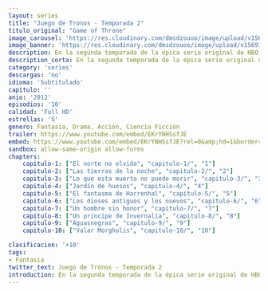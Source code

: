 ```yaml
---
layout: series
title: "Juego de Tronos - Temporada 2"
titulo_original: "Game of Throne"
image_carousel: 'https://res.cloudinary.com/dmsdzouoo/image/upload/v1569176892/juego2-min_mmixgj.jpg'
image_banner: 'https://res.cloudinary.com/dmsdzouoo/image/upload/v1569176893/cq5dam.web_.1200.675-678x381-min_lniy1l.jpg'
description: En la segunda temporada de la épica serie original de HBO Game of Thrones, reyes de todos los lugares del continente ficticio de Westeros luchan por el Trono de Hierro. A medida que el invierno se acerca, el cruel y joven Joffrey ocupa el Trono en King´s Landing, asesorado por su insidiosa madre Cersei y su tío Tyrion, quien ha sido nombrado la nueva Mano del Rey. Pero el poder que mantienen los Lannister se ve amenazado en varios frentes, con dos Baretheon proclamados reyes y Robb Stark luchando como el Rey del Norte. Mientras tanto, un nuevo líder está surgiendo entre los salvajes del norte del Muro, sumando nuevos peligros para Jon Snow y la Guardia Nocturna, mientras Daenerys Targaryen busca reforzar su reducido poder en el Este con sus dragones recién nacidos. Con rivalidades y acuerdos, rencores y alianzas, la Segunda Temporada es un emocionante viaje a través de un maravilloso e inolvidable paisaje. Basada en los best-sellers de George R.R. Martin, Game of Thrones es una historia de engaño y traición, nobleza y honor, conquista y triunfo.
description_corta: En la segunda temporada de la épica serie original de HBO Game of Thrones, reyes de todos los lugares del continente ficticio de Westeros luchan por el Trono de Hierro. A medida que el invierno se acerca, el cruel y joven Joffrey ocupa el Trono en King´s Landing, asesorado por su
category: 'series'
descargas: 'no'
idioma: 'Subtitulado'
capitulo: ''
anio: '2012'
episodios: '10'
calidad: 'Full HD'
estrellas: '5'
genero: Fantasia, Drama, Acción, Ciencia Ficción
trailer: https://www.youtube.com/embed/EKrYNHSsfJE
embed: https://www.youtube.com/embed/EKrYNHSsfJE?rel=0&amp;hd=1&border=0&wmode=opaque&enablejsapi=1&modestbranding=1&controls=1&showinfo=1
sandbox: allow-same-origin allow-forms 
chapters:
    capitulo-1: ["El norte no olvida", "capitulo-1/", "1"]
    capitulo-2: ["Las tierras de la noche", "capitulo-2/", "2"]
    capitulo-3: ["Lo que esta muerto no puede morir", "capitulo-3/", "3"]
    capitulo-4: ["Jardín de huesos", "capitulo-4/", "4"]
    capitulo-5: ["El fantasma de Harrenhal", "capitulo-5/", "5"]
    capitulo-6: ["Los dioses antiguos y los nuevos", "capitulo-6/", "6"]
    capitulo-7: ["Un hombre sin honor", "capitulo-7/", "7"]
    capitulo-8: ["Un principe de Invernalia", "capitulo-8/", "8"]
    capitulo-9: ["Aguasnegras", "capitulo-9/", "9"]
    capitulo-10: ["Valar Morghulis", "capitulo-10/", "10"]

clasificacion: '+10'
tags:
- Fantasia
twitter_text: Juego de Tronos - Temporada 2
introduction: En la segunda temporada de la épica serie original de HBO Game of Thrones, reyes de todos los lugares del continente ficticio de Westeros luchan por el Trono de Hierro. A medida que el invierno se acerca, el cruel y joven Joffrey ocupa el Trono en King´s Landing, asesorado por su
---
```












